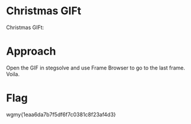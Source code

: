 # Christmas GIFt
Christmas GIFt: []()

# Approach
Open the GIF in stegsolve and use Frame Browser to go to the last frame. Voila.

# Flag
wgmy{1eaa6da7b7f5df6f7c0381c8f23af4d3}